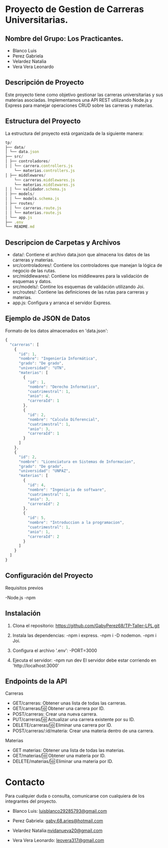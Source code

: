# Proyecto de Gestion de Carreras Universitarias.

## Nombre del Grupo: Los Practicantes.

- Blanco Luis
- Perez Gabriela
- Velardez Natalia
- Vera Vera Leonardo

## Descripción de Proyecto
Este proyecto tiene como objetivo gestionar las carreras universitarias y sus materias asociadas. Implementamos una API REST utilizando Node.js y Express para manejar operaciones CRUD sobre las carreras y materias.

## Estructura del Proyecto
La estructura del proyecto está organizada de la siguiente manera:
```js
tp/
├── data/
│ └── data.json
├── src/
│ ├── controladores/
│ │ └── carrera.controllers.js
    └── materias.controllers.js
│ ├── middlewares/
    └── carreras.middlewares.js
    └── materias.middlewares.js
│ │ └── validador.schema.js
│ ├── models/
│ │ └── models.schema.js
│ ├── routes/
│ │ └── carreras.route.js
│ │ └── materias.route.js
│ └── app.js
├── .env
└── README.md
```
## Descripcion de Carpetas y Archivos

- data/: Contiene el archivo data.json que almacena los datos de las carreras y materias.
- src/controladores/: Contiene los controladores que manejan la lógica de negocio de las rutas.
- src/middlewares/: Contiene los middlewares para la validación de esquemas y datos.
- src/models/: Contine los esquemas de validación utilizando Joi.
- src/routes/: Contiene las definiciones de las rutas para carreras y materias.
- app.js: Configura y arranca el servidor Express.

## Ejemplo de JSON de Datos

Formato de los datos almacenados en 'data.json':
```js 
{
  "carreras": [
    {
      "id": 1,
      "nombre": "Ingeniería Informática",
      "grado": "De grado",
      "universidad": "UTN",
      "materias": [
        {
          "id": 1,
          "nombre": "Derecho Informatico",
          "cuatrimestral": 1,
          "anio": 4,
          "carreraId": 1
        },
        {
          "id": 2,
          "nombre": "Calculo Diferencial",
          "cuatrimestral": 1,
          "anio": 3,
          "carreraId": 1
        }
      ]
    },
    {
      "id": 2,
      "nombre": "Licenciatura en Sistemas de Informacion",
      "grado": "De grado",
      "universidad": "UNPAZ",
      "materias": [
        {
          "id": 4,
          "nombre": "Ingeniaria de software",
          "cuatrimestral": 1,
          "anio": 3,
          "carreraId": 2
        },
        {
          "id": 5,
          "nombre": "Introduccion a la programacion",
          "cuatrimestral": 1,
          "anio": 1,
          "carreraId": 2
        }
      ]
    }
  ]
}
```
 ## Configuración del Proyecto

  Requisitos previos
  
  -Node.js
  -npm 

  ## Instalación

  1. Clona el repositorio: https://github.com/GabyPerez68/TP-Taller-LPL.git

  2. Instala las dependencias:
  -npm  i express.
  -npm  i -D nodemon.
  -npm i Joi.
  
  3. Configura el archivo '.env':
  -PORT=3000

  4. Ejecuta el servidor:
  -npm run dev
El servidor debe estar corriendo en 'http://localhost:3000'

## Endpoints de la API 

Carreras
- GET/carreras: Obtener unas lista de todas las carreras.
- GET/carreras/:id: Obtener una carrera por ID.
- POST/carreras: Crear una nueva carrera.
- PUT/carreras/:id: Actualizar una carrera existente por su ID.
- DELETE/carreras/:id: Eliminar una carrera por ID.
- POST/carreras/:id/materia: Crear una materia dentro de una carrera.

Materias 
- GET materias: Obtener una lista de todas las materias.
- GET/materias/:id: Obtener una materia por ID.
- DELETE/materias/:id: Eliminar una materia por ID.


# Contacto

Para cualquier duda o consulta, comunicarse con cualquiera de los integrantes del proyecto.

- Blanco Luis: luisblanco29285793@gmail.com

- Perez Gabriela: gaby.68.aries@hotmail.com

- Velardez Natalia:nvidanueva20@gmail.com

- Vera Vera Leonardo: leovera317@gmail.com







